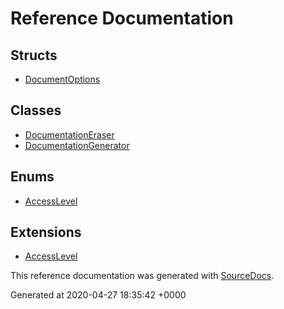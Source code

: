 # Reference Documentation

## Structs

-   [DocumentOptions](structs/DocumentOptions.md)

## Classes

-   [DocumentationEraser](classes/DocumentationEraser.md)
-   [DocumentationGenerator](classes/DocumentationGenerator.md)

## Enums

-   [AccessLevel](enums/AccessLevel.md)

## Extensions

-   [AccessLevel](extensions/AccessLevel.md)

This reference documentation was generated with
[SourceDocs](https://github.com/eneko/SourceDocs).

Generated at 2020-04-27 18:35:42 +0000